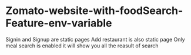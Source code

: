 # Zomato-website-with-foodSearch-Feature-env-variable

Signin and Signup are static pages
Add restaurant is also static page
Only meal search is enabled it will show you all the reasult of search
